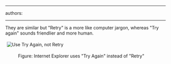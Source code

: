 

---
authors:

---




<span class='intro'> They are similar but &quot;Retry&quot; is a more&#160;like computer jargon, whereas &quot;Try again&quot; sounds friendlier and more human.&#160;<br> </span>

<p class="ssw15-rteElement-GreyBox">​​​<img src="/PublishingImages/try-again-not-retry.gif" alt="Use Try Again, not Retry" style="margin&#58;5px;" /></p><dd class="ssw15-rteElement-FigureNormal">Figure&#58; Internet Explorer uses &quot;Try Again&quot; instead of &quot;Retry&quot;​<br></dd>



